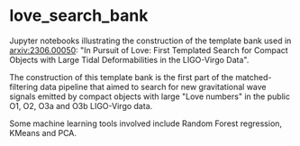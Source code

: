 # love_search_bank

Jupyter notebooks illustrating the construction of the template bank used in [arxiv:2306.00050](https://arxiv.org/pdf/2306.00050.pdf): "In Pursuit of Love: First Templated Search for Compact Objects with Large Tidal Deformabilities in the LIGO-Virgo Data". 

The construction of this template bank is the first part of the matched-filtering data pipeline that aimed to search for new gravitational wave signals emitted by compact objects with large "Love numbers" in the public O1, O2, O3a and O3b LIGO-Virgo data. 

Some machine learning tools involved include Random Forest regression, KMeans and PCA.
